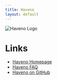```yaml
---
title: Haveno
layout: default
---
```


![Haveno Logo](/NadimGhaznavi/kb/blob/main/img/haveno_logo_landscape.svg)

# Links

* [Haveno Homepage](https://haveno.exchange/)
* [Haveno FAQ](https://haveno.exchange/faq/)
* [Haveno on GitHub](https://github.com/haveno-dex/haveno)
